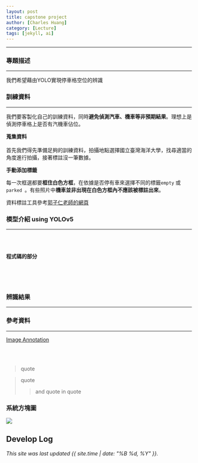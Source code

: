 ```yaml
---
layout: post
title: capstone project
author: [Charles Huang]
category: [Lecture]
tags: [jekyll, ai]
---
```




---




### 專題描述
---

我們希望藉由YOLO實現停車格空位的辨識<br>

### 訓練資料
---
我們要客製化自己的訓練資料，同時**避免偵測汽車、機車等非預期結果**。理想上是偵測停車格上是否有汽機車佔位。<br>



**蒐集資料**<br><br>
首先我們得先準備足夠的訓練資料，拍攝地點選擇國立臺灣海洋大學，找尋適當的角度進行拍攝，接著標註沒一筆數據。<br>

**手動添加標籤**

每一次框選都要**框住白色方框**，在依據是否停有車來選擇不同的標籤```empty``` 或 ```parked ```。有些照片中**機車並非出現在白色方框內不應該被標註出來**。<br>

資料標註工具參考[郭子仁老師的網頁](https://rkuo2000.github.io/AI-course/lecture/2022/10/13/Object-Detection-Exercises.html)

### 模型介紹 using YOLOv5
---
<br><br>

**程式碼的部分**


<br><br><br>

### 辨識結果
---

### 參考資料
---

[Image Annotation](https://rkuo2000.github.io/AI-course/lecture/2022/10/13/Object-Detection-Exercises.html
)<br><br>


<br>

>quote

>quote
>>and quote in quote


### 系統方塊圖

![](https://github.com/rkuo2000/AI-course/blob/gh-pages/images/Stock_LSTM.png?raw=true)






## Develop Log


*This site was last updated {{ site.time | date: "%B %d, %Y" }}.*

